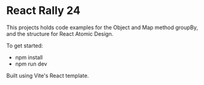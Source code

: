 # React Rally 24

This projects holds code examples for the Object and Map method groupBy, and the structure for React Atomic Design.

To get started:
- npm install
- npm run dev

Built using Vite's React template.


